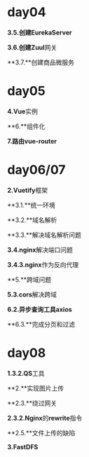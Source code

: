# day04

**3.5.**创建**EurekaServer**

**3.6.**创建**Zuul**网关

**3.7.**创建商品微服务



# day05

**4.Vue**实例

**6.**组件化

**7.**路由**vue-router**



# day06/07

**2.Vuetify**框架

**3.1.**统一环境

**3.2.**域名解析

**3.3.**解决域名解析问题

**3.4.nginx**解决端口问题

**3.4.3.nginx**作为反向代理

**5.**跨域问题

**5.3.cors**解决跨域

**6.2.**异步查询工具**axios**

**6.3.**完成分⻚和过滤





# day08

**1.3.2.QS**工具

**2.**实现图片上传

**2.3.**绕过网关

**2.3.2.Nginx**的**rewrite**指令

**2.5.**文件上传的缺陷

**3.FastDFS**